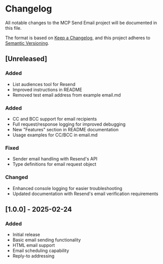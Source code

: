 # Changelog

All notable changes to the MCP Send Email project will be documented in this file.

The format is based on [Keep a Changelog](https://keepachangelog.com/en/1.0.0/),
and this project adheres to [Semantic Versioning](https://semver.org/spec/v2.0.0.html).

## [Unreleased]

### Added
- List audiences tool for Resend
- Improved instructions in README
- Removed test email address from example email.md

### Added
- CC and BCC support for email recipients
- Full request/response logging for improved debugging
- New "Features" section in README documentation
- Usage examples for CC/BCC in email.md

### Fixed
- Sender email handling with Resend's API
- Type definitions for email request object

### Changed
- Enhanced console logging for easier troubleshooting
- Updated documentation with Resend's email verification requirements

## [1.0.0] - 2025-02-24
### Added
- Initial release
- Basic email sending functionality
- HTML email support
- Email scheduling capability
- Reply-to addressing